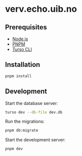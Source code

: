 # verv.echo.uib.no

## Prerequisites

- [Node.js](https://nodejs.org/en/)
- [PNPM](https://pnpm.io/)
- [Turso CLI](https://docs.turso.tech/cli/introduction)

## Installation

```bash
pnpm install
```

## Development

Start the database server:

```bash
turso dev --db-file dev.db
```

Run the migrations:

```bash
pnpm db:migrate
```

Start the development server:

```bash
pnpm dev
```
